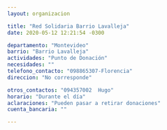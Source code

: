 ```yaml
---
layout: organizacion

title: "Red Solidaria Barrio Lavalleja"
date: 2020-05-12 12:21:54 -0300

departamento: "Montevideo"
barrio: "Barrio Lavalleja"
actividades: "Punto de Donación"
necesidades: ""
telefono_contacto: "098865307-Florencia"
direccion: "No corresponde"

otros_contactos: "094357002  Hugo"
horario: "Durante el día"
aclaraciones: "Pueden pasar a retirar donaciones"
cuenta_bancaria: ""

---
```

